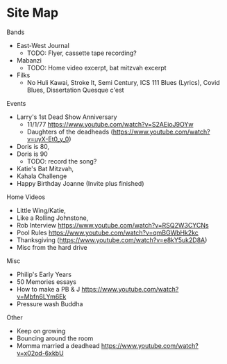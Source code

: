 # Site Map

Bands
  * East-West Journal
    * TODO: Flyer, cassette tape recording? 
  * Mabanzi
    * TODO: Home video excerpt, bat mitzvah excerpt
  * Filks
    * No Huli Kawai, Stroke It, Semi Century, ICS 111 Blues (Lyrics), Covid Blues, Dissertation Quesque c'est

Events
  * Larry's 1st Dead Show Anniversary
    * 11/1/77 https://www.youtube.com/watch?v=S2AEioJ9OYw
    * Daughters of the deadheads (https://www.youtube.com/watch?v=uyX-Et0_y_0)
  * Doris is 80,
  * Doris is 90 
    * TODO: record the song? 
  * Katie's Bat Mitzvah,
  * Kahala Challenge
  * Happy Birthday Joanne  (Invite plus finished)

Home Videos
  * Little Wing/Katie,
  * Like a Rolling Johnstone,
  * Rob Interview https://www.youtube.com/watch?v=RSQ2W3CYCNs
  * Pool Rules https://www.youtube.com/watch?v=qmBGWbHk2kc
  * Thanksgiving (https://www.youtube.com/watch?v=e8kY5uk2D8A)
  * Misc from the hard drive

Misc
  * Philip's Early Years
  * 50 Memories essays
  * How to make a PB & J https://www.youtube.com/watch?v=Mbfn6LYm6Ek
  * Pressure wash Buddha

Other
  * Keep on growing
  * Bouncing around the room
  * Momma married a deadhead https://www.youtube.com/watch?v=x02od-6xkbU


